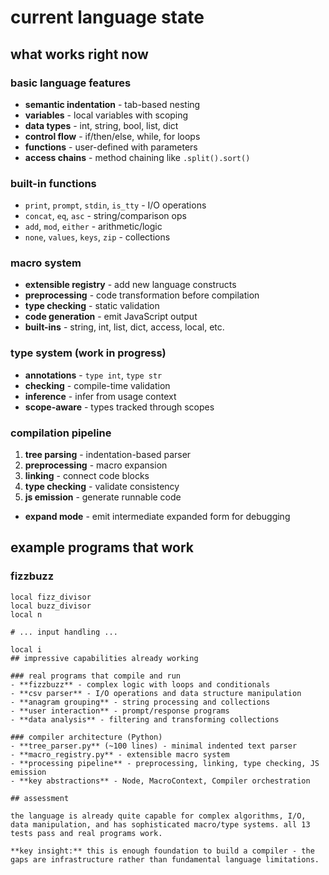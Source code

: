 # current language state

## what works right now

### basic language features
- **semantic indentation** - tab-based nesting
- **variables** - local variables with scoping  
- **data types** - int, string, bool, list, dict
- **control flow** - if/then/else, while, for loops
- **functions** - user-defined with parameters
- **access chains** - method chaining like `.split().sort()`

### built-in functions
- `print`, `prompt`, `stdin`, `is_tty` - I/O operations
- `concat`, `eq`, `asc` - string/comparison ops
- `add`, `mod`, `either` - arithmetic/logic
- `none`, `values`, `keys`, `zip` - collections

### macro system
- **extensible registry** - add new language constructs
- **preprocessing** - code transformation before compilation
- **type checking** - static validation
- **code generation** - emit JavaScript output
- **built-ins** - string, int, list, dict, access, local, etc.

### type system (work in progress)
- **annotations** - `type int`, `type str`
- **checking** - compile-time validation
- **inference** - infer from usage context
- **scope-aware** - types tracked through scopes

### compilation pipeline
1. **tree parsing** - indentation-based parser
2. **preprocessing** - macro expansion  
3. **linking** - connect code blocks
4. **type checking** - validate consistency
5. **js emission** - generate runnable code
- **expand mode** - emit intermediate expanded form for debugging

## example programs that work

### fizzbuzz
```
local fizz_divisor
local buzz_divisor  
local n

# ... input handling ...

local i
## impressive capabilities already working

### real programs that compile and run
- **fizzbuzz** - complex logic with loops and conditionals
- **csv parser** - I/O operations and data structure manipulation  
- **anagram grouping** - string processing and collections
- **user interaction** - prompt/response programs
- **data analysis** - filtering and transforming collections

### compiler architecture (Python)
- **tree_parser.py** (~100 lines) - minimal indented text parser
- **macro_registry.py** - extensible macro system
- **processing pipeline** - preprocessing, linking, type checking, JS emission
- **key abstractions** - Node, MacroContext, Compiler orchestration

## assessment

the language is already quite capable for complex algorithms, I/O, data manipulation, and has sophisticated macro/type systems. all 13 tests pass and real programs work.

**key insight:** this is enough foundation to build a compiler - the gaps are infrastructure rather than fundamental language limitations.